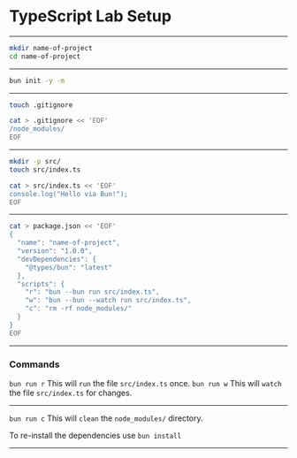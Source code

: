 # TypeScript Lab Setup
_______________________________________________________________________________

```sh
mkdir name-of-project
cd name-of-project
```
_______________________________________________________________________________

```sh
bun init -y -m
```
_______________________________________________________________________________

```sh
touch .gitignore
```

```sh
cat > .gitignore << 'EOF'
/node_modules/
EOF
```
_______________________________________________________________________________

```sh
mkdir -p src/
touch src/index.ts
```

```sh
cat > src/index.ts << 'EOF'
console.log("Hello via Bun!");
EOF
```
_______________________________________________________________________________

```sh
cat > package.json << 'EOF'
{
  "name": "name-of-project",
  "version": "1.0.0",
  "devDependencies": {
    "@types/bun": "latest"
  },
  "scripts": {
    "r": "bun --bun run src/index.ts",
    "w": "bun --bun --watch run src/index.ts",
    "c": "rm -rf node_modules/"
  }
}
EOF
```
_______________________________________________________________________________
### Commands

`bun run r` This will `run` the file `src/index.ts` once.
`bun run w` This will `watch` the file `src/index.ts` for changes.
_______________________________________________________________________________

`bun run c` This will `clean` the `node_modules/` directory.

To re-install the dependencies use `bun install`

_______________________________________________________________________________
